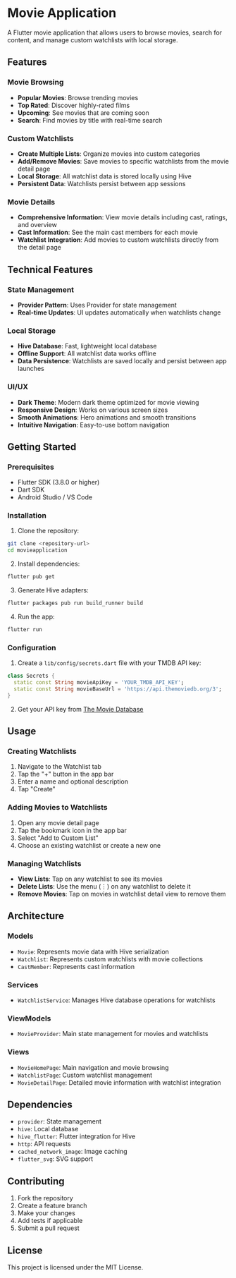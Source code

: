 # Movie Application

A Flutter movie application that allows users to browse movies, search for content, and manage custom watchlists with local storage.

## Features

### Movie Browsing
- **Popular Movies**: Browse trending movies
- **Top Rated**: Discover highly-rated films
- **Upcoming**: See movies that are coming soon
- **Search**: Find movies by title with real-time search

### Custom Watchlists
- **Create Multiple Lists**: Organize movies into custom categories
- **Add/Remove Movies**: Save movies to specific watchlists from the movie detail page
- **Local Storage**: All watchlist data is stored locally using Hive
- **Persistent Data**: Watchlists persist between app sessions

### Movie Details
- **Comprehensive Information**: View movie details including cast, ratings, and overview
- **Cast Information**: See the main cast members for each movie
- **Watchlist Integration**: Add movies to custom watchlists directly from the detail page

## Technical Features

### State Management
- **Provider Pattern**: Uses Provider for state management
- **Real-time Updates**: UI updates automatically when watchlists change

### Local Storage
- **Hive Database**: Fast, lightweight local database
- **Offline Support**: All watchlist data works offline
- **Data Persistence**: Watchlists are saved locally and persist between app launches

### UI/UX
- **Dark Theme**: Modern dark theme optimized for movie viewing
- **Responsive Design**: Works on various screen sizes
- **Smooth Animations**: Hero animations and smooth transitions
- **Intuitive Navigation**: Easy-to-use bottom navigation

## Getting Started

### Prerequisites
- Flutter SDK (3.8.0 or higher)
- Dart SDK
- Android Studio / VS Code

### Installation

1. Clone the repository:
```bash
git clone <repository-url>
cd movieapplication
```

2. Install dependencies:
```bash
flutter pub get
```

3. Generate Hive adapters:
```bash
flutter packages pub run build_runner build
```

4. Run the app:
```bash
flutter run
```

### Configuration

1. Create a `lib/config/secrets.dart` file with your TMDB API key:
```dart
class Secrets {
  static const String movieApiKey = 'YOUR_TMDB_API_KEY';
  static const String movieBaseUrl = 'https://api.themoviedb.org/3';
}
```

2. Get your API key from [The Movie Database](https://www.themoviedb.org/settings/api)

## Usage

### Creating Watchlists
1. Navigate to the Watchlist tab
2. Tap the "+" button in the app bar
3. Enter a name and optional description
4. Tap "Create"

### Adding Movies to Watchlists
1. Open any movie detail page
2. Tap the bookmark icon in the app bar
3. Select "Add to Custom List"
4. Choose an existing watchlist or create a new one

### Managing Watchlists
- **View Lists**: Tap on any watchlist to see its movies
- **Delete Lists**: Use the menu (⋮) on any watchlist to delete it
- **Remove Movies**: Tap on movies in watchlist detail view to remove them

## Architecture

### Models
- `Movie`: Represents movie data with Hive serialization
- `Watchlist`: Represents custom watchlists with movie collections
- `CastMember`: Represents cast information

### Services
- `WatchlistService`: Manages Hive database operations for watchlists

### ViewModels
- `MovieProvider`: Main state management for movies and watchlists

### Views
- `MovieHomePage`: Main navigation and movie browsing
- `WatchlistPage`: Custom watchlist management
- `MovieDetailPage`: Detailed movie information with watchlist integration

## Dependencies

- `provider`: State management
- `hive`: Local database
- `hive_flutter`: Flutter integration for Hive
- `http`: API requests
- `cached_network_image`: Image caching
- `flutter_svg`: SVG support

## Contributing

1. Fork the repository
2. Create a feature branch
3. Make your changes
4. Add tests if applicable
5. Submit a pull request

## License

This project is licensed under the MIT License. 